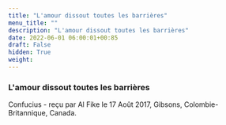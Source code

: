 ```yaml
---
title: "L'amour dissout toutes les barrières"
menu_title: ""
description: "L'amour dissout toutes les barrières"
date: 2022-06-01 06:00:01+00:85
draft: False
hidden: True
weight:
---
```

### L'amour dissout toutes les barrières

Confucius - reçu par Al Fike le 17 Août 2017, Gibsons, Colombie-Britannique, Canada.



